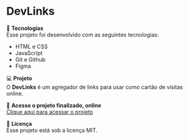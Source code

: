 # DevLinks

🚀 **Tecnologias**  
Esse projeto foi desenvolvido com as seguintes tecnologias:

- HTML e CSS
- JavaScript
- Git e Github
- Figma

💻 **Projeto**  
O **DevLinks** é um agregador de links para usar como cartão de visitas online.

🔗 **Acesse o projeto finalizado, online**  
[Clique aqui para acessar o projeto](http://127.0.0.1:5500/index.html)

📝 **Licença**  
Esse projeto está sob a licença MIT.
